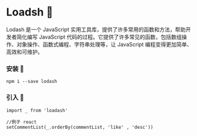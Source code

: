 # Loadsh 🌋

[官网]: https://lodash.com/docs/#orderBy

Lodash 是一个 JavaScript 实用工具库，提供了许多常用的函数和方法，帮助开发者简化编写 JavaScript 代码的过程。它提供了许多常见的函数，包括数组操作、对象操作、函数式编程、字符串处理等，让 JavaScript 编程变得更加简单、高效和可维护。



### 安装 🏩

```
npm i --save lodash
```

### 引入 🏯

```
import _ from 'loadash'

//例子 react
setCommentList(_.orderBy(commentList, 'like' , 'desc'))
```

























































